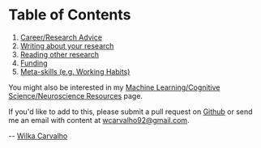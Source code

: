 # Table of Contents

  1. [Career/Research Advice](/Phd-Resources/advice)
  1. [Writing about your research](/Phd-Resources/writing)
  2. [Reading other research](/Phd-Resources/reading)
  3. [Funding](/Phd-Resources/funding)
  6. [Meta-skills (e.g. Working Habits)](/Phd-Resources/meta_skills)

You might also be interested in my [Machine Learning/Cognitive Science/Neuroscience Resources](https://wcarvalho.github.io/ML-Brain-Resources/) page.

If you'd like to add to this, please submit a pull request on [Github](https://github.com/wcarvalho/Phd-Resources) or send me an email with content at wcarvalho92@gmail.com.

-- [Wilka Carvalho](https://wcarvalho.github.io/)